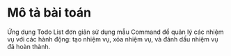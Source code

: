 # Mô tả bài toán

Ứng dụng Todo List đơn giản sử dụng mẫu Command để quản lý các nhiệm vụ với các hành động:
tạo nhiệm vụ, xóa nhiệm vụ, và đánh dấu nhiệm vụ đã hoàn thành.